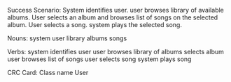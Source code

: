 


Success Scenario: System identifies user. user browses library of available albums. User selects an album and browses list of songs on the selected album. User selects a song. system plays the selected song.

Nouns:
system
user
library
albums
songs

Verbs:
system identifies user
user browses library of albums
selects album
user browses list of songs
user selects song
system plays song

CRC Card:
Class name
User
<!--stackedit_data:
eyJoaXN0b3J5IjpbLTE0OTc1Mzk4OTVdfQ==
-->